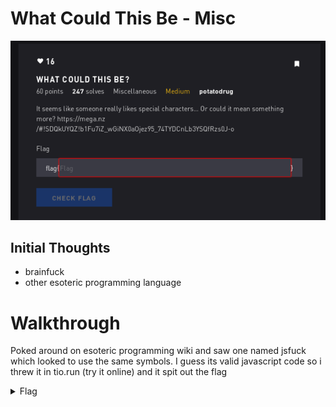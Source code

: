 # What Could This Be - Misc

![Title](images/title.png)

## Initial Thoughts 

* brainfuck
* other esoteric programming language

# Walkthrough

Poked around on esoteric programming wiki and saw one named jsfuck which looked to use the same symbols. I guess its valid javascript code so i threw it in tio.run (try it online) and it spit out the flag

<details>
	<summary>Flag</summary>

```java
undefined:3: ReferenceError: alert is not defined
alert("flag{5uch_j4v4_5crip7_much_w0w}")
^
ReferenceError: alert is not defined
    at eval (eval at <anonymous> (.code.tio:1:828), <anonymous>:3:1)
    at .code.tio:1:50263
```
</details>